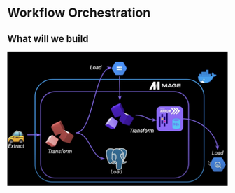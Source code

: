# Workflow Orchestration
## What will we build
![Architecture](https://github.com/vkpichugina/DE-zoomcamp-2024/blob/main/Module02/Flow.png)
